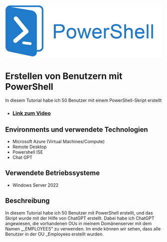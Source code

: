 <p align="center">
<img src="https://github.com/Rajan-IT/Benutzer-mit-Powershell/blob/main/powershell.png" alt="Traffic Examination"/>
</p>

<h1>Erstellen von Benutzern mit PowerShell</h1>
In diesem Tutorial habe ich 50 Benutzer mit einem PowerShell-Skript erstellt <br />

- ### [Link zum Video](https://drive.google.com/drive/folders/1tjdsFZNII2thk1yHTefP5d1GLVxLVtyZ?usp=drive_link)

<h2>Environments und verwendete Technologien</h2>

- Microsoft Azure (Virtual Machines/Compute)
- Remote Desktop
- Powershell ISE
- Chat GPT

<h2>Verwendete Betriebssysteme</h2>

- Windows Server 2022


<h2>Beschreibung</h2>

<p>
In diesem Tutorial habe ich 50 Benutzer mit PowerShell erstellt, und das Skript wurde mit der Hilfe von ChatGPT erstellt. Dabei habe ich ChatGPT angewiesen, die vorhandenen OUs in meinem Domänenserver mit dem Namen „_EMPLOYEES“ zu verwenden. Im ende können wir sehen, dass alle Benutzer in der OU _Employees erstellt wurden.
</p>
<br />

